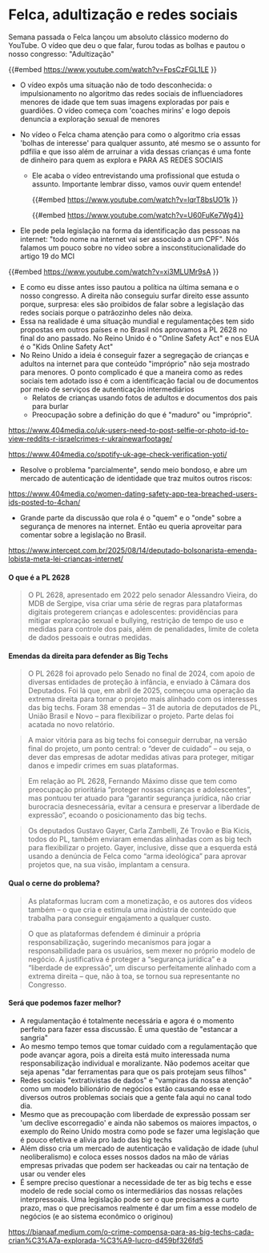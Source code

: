 # Felca, adultização e redes sociais

Semana passada o Felca lançou um absoluto clássico moderno do YouTube. O vídeo que deu o que falar, furou todas as bolhas e pautou o nosso congresso: "Adultização"

{{#embed https://www.youtube.com/watch?v=FpsCzFGL1LE }}

* O vídeo expôs uma situação não de todo desconhecida: o impulsionamento no algoritmo das redes sociais de influenciadores menores de idade que tem suas imagens exploradas por pais e guardiões. O vídeo começa com 'coaches mirins' e logo depois denuncia a exploração sexual de menores
* No vídeo o Felca chama atenção para como o algoritmo cria essas 'bolhas de interesse' para qualquer assunto, até mesmo se o assunto for pdfilia e que isso além de arruinar a vida dessas crianças é uma fonte de dinheiro para quem as explora e PARA AS REDES SOCIAIS
  - Ele acaba o vídeo entrevistando uma profissional que estuda o assunto. Importante lembrar disso, vamos ouvir quem entende!

    {{#embed https://www.youtube.com/watch?v=lqrT8bsUO1k }}

    {{#embed https://www.youtube.com/watch?v=U60FuKe7Wg4}}

* Ele pede pela legislação na forma da identificação das pessoas na internet: "todo nome na internet vai ser associado a um CPF". Nós falamos um pouco sobre no vídeo sobre a insconstitucionalidade do artigo 19 do MCI

{{#embed https://www.youtube.com/watch?v=xi3MLUMr9sA }}

* E como eu disse antes isso pautou a política na última semana e o nosso congresso. A direita não conseguiu surfar direito esse assunto porque, surpresa: eles são proibidos de falar sobre a legislação das redes sociais porque o patrãozinho deles não deixa.
* Essa na realidade é uma situação mundial e regulamentações tem sido propostas em outros países e no Brasil nós aprovamos a PL 2628 no final do ano passado. No Reino Unido é o "Online Safety Act" e nos EUA é o "Kids Online Safety Act"
* No Reino Unido a ideia é conseguir fazer a segregação de crianças e adultos na internet para que conteúdo "impróprio" não seja mostrado para menores. O ponto complicado é que a maneira como as redes sociais tem adotado isso é com a identificação facial ou de documentos por meio de serviços de autenticação intermediários
  * Relatos de crianças usando fotos de adultos e documentos dos pais para burlar
  * Preocupação sobre a definição do que é "maduro" ou "impróprio".

<https://www.404media.co/uk-users-need-to-post-selfie-or-photo-id-to-view-reddits-r-israelcrimes-r-ukrainewarfootage/>

<https://www.404media.co/spotify-uk-age-check-verification-yoti/>

* Resolve o problema "parcialmente", sendo meio bondoso, e abre um mercado de autenticação de identidade que traz muitos outros riscos:

<https://www.404media.co/women-dating-safety-app-tea-breached-users-ids-posted-to-4chan/>

* Grande parte da discussão que rola é o "quem" e o "onde" sobre a segurança de menores na internet. Então eu queria aproveitar para comentar sobre a legislação no Brasil.

<https://www.intercept.com.br/2025/08/14/deputado-bolsonarista-emenda-lobista-meta-lei-criancas-internet/>

#### O que é a PL 2628

> O PL 2628, apresentado em 2022 pelo senador Alessandro Vieira, do MDB de Sergipe, visa criar uma série de regras para plataformas digitais protegerem crianças e adolescentes: providências para mitigar exploração sexual e bullying, restrição de tempo de uso e medidas para controle dos pais, além de penalidades, limite de coleta de dados pessoais e outras medidas.

#### Emendas da direita para defender as Big Techs

> O PL 2628 foi aprovado pelo Senado no final de 2024, com apoio de diversas entidades de proteção à infância, e enviado à Câmara dos Deputados.  Foi lá que, em abril de 2025, começou uma operação da extrema direita para tornar o projeto mais alinhado com os interesses das big techs. Foram 38 emendas – 31 de autoria de deputados de PL, União Brasil e Novo – para flexibilizar o projeto. Parte delas foi acatada no novo relatório.

> A maior vitória para as big techs foi conseguir derrubar, na versão final do projeto, um ponto central: o “dever de cuidado” – ou seja, o dever das empresas de adotar medidas ativas para proteger, mitigar danos e impedir crimes em suas plataformas.

> Em relação ao PL 2628, Fernando Máximo disse que tem como preocupação prioritária “proteger nossas crianças e adolescentes”, mas pontuou ter atuado para “garantir segurança jurídica, não criar burocracia desnecessária, evitar a censura e preservar a liberdade de expressão”, ecoando o posicionamento das big techs.

> Os deputados Gustavo Gayer, Carla Zambelli, Zé Trovão e Bia Kicis, todos do PL, também enviaram emendas alinhadas com as big tech para flexibilizar o projeto. Gayer, inclusive, disse que a esquerda está usando a denúncia de Felca como “arma ideológica” para aprovar projetos que, na sua visão, implantam a censura.

#### Qual o cerne do problema?

> As plataformas lucram com a monetização, e os autores dos vídeos também – o que cria e estimula uma indústria de conteúdo que trabalha para conseguir engajamento a qualquer custo.

> O que as plataformas defendem é diminuir a própria responsabilização, sugerindo mecanismos para jogar a responsabilidade para os usuários, sem mexer no próprio modelo de negócio. A justificativa é proteger a “segurança jurídica” e a “liberdade de expressão”, um discurso perfeitamente alinhado com a extrema direita – que, não à toa, se tornou sua representante no Congresso.

#### Será que podemos fazer melhor?

* A regulamentação é totalmente necessária e agora é o momento perfeito para fazer essa discussão. É uma questão de "estancar a sangria"
* Ao mesmo tempo temos que tomar cuidado com a regulamentação que pode avançar agora, pois a direita está muito interessada numa responsabilização individual e moralizante. Não podemos aceitar que seja apenas "dar ferramentas para que os pais protejam seus filhos"
* Redes sociais "extrativistas de dados" e "vampiras da nossa atenção" como um modelo bilionário de negócios estão causando esse e diversos outros problemas sociais que a gente fala aqui no canal todo dia.
* Mesmo que as precoupação com liberdade de expressão possam ser 'um declive escorregadio' e ainda não sabemos os maiores impactos, o exemplo do Reino Unido mostra como pode se fazer uma legislação que é pouco efetiva e alivia pro lado das big techs
* Além disso cria um mercado de autenticação e validação de idade (uhul neoliberalismo) e coloca esses nossos dados na mão de várias empresas privadas que podem ser hackeadas ou cair na tentação de usar ou vender eles
* É sempre preciso questionar a necessidade de ter as big techs e esse modelo de rede social como os intermediários das nossas relações interpressoais. Uma legislação pode ser o que precisamos a curto prazo, mas o que precisamos realmente é dar um fim a esse modelo de negócios (e ao sistema econômico o originou)

<https://bianaaf.medium.com/o-crime-compensa-para-as-big-techs-cada-crian%C3%A7a-explorada-%C3%A9-lucro-d459bf326fd5>
